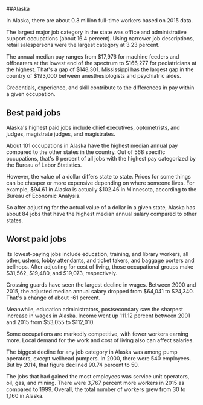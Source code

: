 

##Alaska

In Alaska, there are about 0.3 million full-time workers based on 2015 data.

The largest major job category in the state was <span class='occ_title_em'>office and administrative support occupations</span> (about 16.4 percent). Using narrower job descriptions, <span class='occ_title_em'>retail salespersons</span> were the largest category at 3.23 percent.
               
The annual median pay ranges from $17,976 for <span class='occ_title_em'>machine feeders and offbearers</span> at the lowest end of the spectrum to  $166,277 for <span class='occ_title_em'>pediatricians</span> at the highest. That's a gap of $148,301. Mississippi has the largest gap in the country of $193,000 between <span class='occ_title_em'>anesthesiologists and psychiatric aides</span>.
          
Credentials, experience, and skill contribute to the differences in pay within a given occupation.

## Best paid jobs
Alaska's highest paid jobs include <span class='occ_title_em'>chief executives, optometrists</span>, and <span class='occ_title_em'>judges, magistrate judges, and magistrates</span>.
               
About 101 occupations in Alaska have the highest median annual pay compared to the other states in the country. Out of 568 specific occupations, that's 6 percent of all jobs with the highest pay categorized by the Bureau of Labor Statistics.
               
However, the value of a dollar differs state to state. Prices for some things can be cheaper or more expensive depending on where someone lives. For example, $94.61 in Alaska is actually $102.46 in Minnesota, according to the Bureau of Economic Analysis.
               
So after adjusting for the actual value of a dollar in a given state, Alaska has about 84 jobs that have the highest median annual salary compared to other states.
               
## Worst paid jobs

Its lowest-paying jobs include <span class='occ_title_em'>education, training, and library workers, all other</span>, <span class='occ_title_em'>ushers, lobby attendants, and ticket takers</span>, and <span class='occ_title_em'>baggage porters and bellhops</span>. After adjusting for cost of living, those occupational groups make $31,562,  $19,480, and  $19,073, respectively.
               
<span class='occ_title_em'>Crossing guards</span> have seen the largest decline in wages. Between 2000 and 2015, the adjusted median annual salary dropped from $64,041 to $24,340. That's a change of about -61 percent.
               
Meanwhile, <span class='occ_title_em'>education administrators, postsecondary</span> saw the sharpest increase in wages in Alaska. Income went up 111.12 percent between 2001 and 2015 from $53,055 to $112,010.

Some occupations are markedly competitive, with fewer workers earning more. Local demand for the work and cost of living also can affect salaries.

            
The biggest decline for any job category in Alaska was among <span class='occ_title_em'>pump operators, except wellhead pumpers</span>. In 2000, there were 540 employees. But by 2014, that figure declined 90.74 percent to 50. 
               
The jobs that had gained the most employees was service unit operators, oil, gas, and mining. There were 3,767 percent more workers in 2015 as compared to 1999. Overall, the total number of workers grew from 30 to 1,160 in Alaska.
